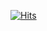 [![Hits](https://hits.seeyoufarm.com/api/count/incr/badge.svg?url=https%3A%2F%2Fgithub.com%2Fehdgjs&count_bg=%23164303&title_bg=%230A0D49&icon=octopusdeploy.svg&icon_color=%23E7E7E7&title=hits&edge_flat=false)](https://hits.seeyoufarm.com)  
<!-- [![Anurag's GitHub stats](https://github-readme-stats.vercel.app/api?username=ehdgjs)](https://github.com/anuraghazra/github-readme-stats)  
[![Top Langs](https://github-readme-stats.vercel.app/api/top-langs/?username=ehdgjs)](https://github.com/anuraghazra/github-readme-stats)   -->
